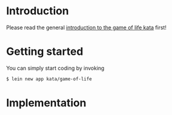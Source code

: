 # Introduction

Please read the general [introduction to the game of life kata](../README.md) first!

# Getting started

You can simply start coding by invoking

```bash
$ lein new app kata/game-of-life
```

# Implementation